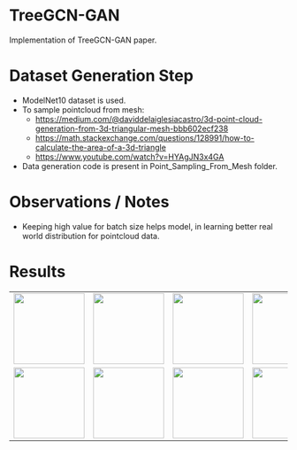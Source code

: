 # TreeGCN-GAN
Implementation of TreeGCN-GAN paper.

# Dataset Generation Step
* ModelNet10 dataset is used.
* To sample pointcloud from mesh:
  * https://medium.com/@daviddelaiglesiacastro/3d-point-cloud-generation-from-3d-triangular-mesh-bbb602ecf238
  * https://math.stackexchange.com/questions/128991/how-to-calculate-the-area-of-a-3d-triangle
  * https://www.youtube.com/watch?v=HYAgJN3x4GA
* Data generation code is present in Point_Sampling_From_Mesh folder.

# Observations / Notes
* Keeping high value for batch size helps model, in learning better real world distribution for pointcloud data.

# Results
  <table style="width:100%; height:100%; border:none;">
          <tr>
               <td>
                    <img src="https://github.com/prajwalsingh/TreeGCN-GAN/blob/main/results/65010.png" style="width:128px; height:128px;"/>
               </td>
               <td>
                    <img src="https://github.com/prajwalsingh/TreeGCN-GAN/blob/main/results/65030.png" style="width:128px; height:128px;"/>
               </td>
               <td>
                    <img src="https://github.com/prajwalsingh/TreeGCN-GAN/blob/main/results/65259.png" style="width:128px; height:128px;"/>
               </td>
               <td>
                    <img src="https://github.com/prajwalsingh/TreeGCN-GAN/blob/main/results/65279.png" style="width:128px; height:128px;"/>
               </td>
               <td>
                    <img src="https://github.com/prajwalsingh/TreeGCN-GAN/blob/main/results/65508.png" style="width:128px; height:128px;"/>
               </td>
               <td>
                    <img src="https://github.com/prajwalsingh/TreeGCN-GAN/blob/main/results/65528.png" style="width:128px; height:128px;"/>
               </td>
          </tr>
          <tr>
               <td>
                    <img src="https://github.com/prajwalsingh/TreeGCN-GAN/blob/main/results/65757.png" style="width:128px; height:128px;"/>
               </td>
               <td>
                    <img src="https://github.com/prajwalsingh/TreeGCN-GAN/blob/main/results/65777.png" style="width:128px; height:128px;"/>
               </td>
               <td>
                    <img src="https://github.com/prajwalsingh/TreeGCN-GAN/blob/main/results/66006.png" style="width:128px; height:128px;"/>
               </td>
               <td>
                    <img src="https://github.com/prajwalsingh/TreeGCN-GAN/blob/main/results/66026.png" style="width:128px; height:128px;"/>
               </td>
               <td>
                    <img src="https://github.com/prajwalsingh/TreeGCN-GAN/blob/main/results/66255.png" style="width:128px; height:128px;"/>
               </td>
               <td>
                    <img src="https://github.com/prajwalsingh/TreeGCN-GAN/blob/main/results/66275.png" style="width:128px; height:128px;"/>
               </td>
          </tr>
  </table>

# Todo Task
* <strike> Explaination of the data generation part.</strike>
* How to run the code.
* Add results.

# Reference
[1] [3D Point Cloud Generative Adversarial Network Based on Tree Structured Graph Convolutions](https://arxiv.org/abs/1905.06292) [ Dong Wook Shu, Sung Woo Park, Junseok Kwon ]
